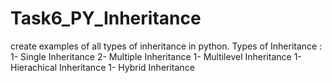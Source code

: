 # Task6_PY_Inheritance
create examples of all types of inheritance in python.
Types of Inheritance :
  1- Single Inheritance
  2- Multiple Inheritance
  1- Multilevel Inheritance
  1- Hierachical Inheritance
  1- Hybrid Inheritance
